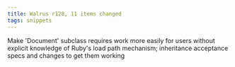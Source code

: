```yaml
---
title: Walrus r128, 11 items changed
tags: snippets
---
```


Make 'Document' subclass requires work more easily for users without explicit knowledge of Ruby's load path mechanism; inheritance acceptance specs and changes to get them working
